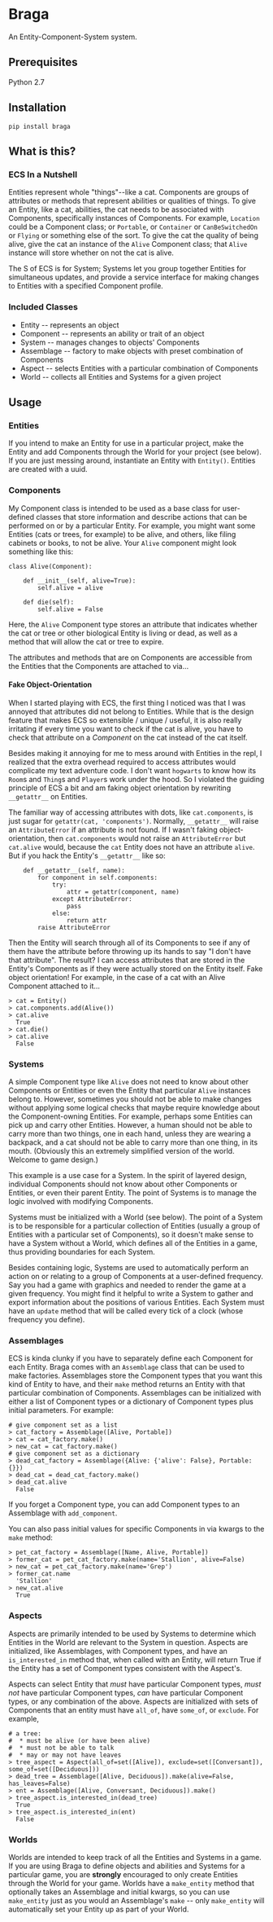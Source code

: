 # Braga

An Entity-Component-System system. 

## Prerequisites
Python 2.7

## Installation

`pip install braga`

## What is this?

### ECS In a Nutshell

Entities represent whole "things"--like a cat. Components are groups of attributes or methods that represent abilities or qualities of things. To give an Entity, like a cat, abilities, the cat needs to be associated with Components, specifically instances of Components. For example, `Location` could be a Component class; or `Portable`, or `Container` or `CanBeSwitchedOn` or `Flying` or something else of the sort. To give the cat the quality of being alive, give the cat an instance of the `Alive` Component class; that `Alive` instance will store whether on not the cat is alive.

The S of ECS is for System; Systems let you group together Entities for simultaneous updates, and provide a service interface for making changes to Entities with a specified Component profile.

### Included Classes
* Entity -- represents an object
* Component -- represents an ability or trait of an object
* System -- manages changes to objects' Components
* Assemblage -- factory to make objects with preset combination of Components
* Aspect -- selects Entities with a particular combination of Components
* World -- collects all Entities and Systems for a given project

## Usage
### Entities
If you intend to make an Entity for use in a particular project, make the Entity and add Components through the World for your project (see below). If you are just messing around, instantiate an Entity with `Entity()`. Entities are created with a uuid.

### Components
My Component class is intended to be used as a base class for user-defined classes that store information and describe actions that can be performed on or by a particular Entity. For example, you might want some Entities (cats or trees, for example) to be alive, and others, like filing cabinets or books, to not be alive.
Your `Alive` component might look something like this:

```
class Alive(Component):

	def __init__(self, alive=True):
		self.alive = alive

	def die(self):
		self.alive = False
```
Here, the `Alive` Component type stores an attribute that indicates whether the cat or tree or other biological Entity is living or dead, as well as a method that will allow the cat or tree to expire.

The attributes and methods that are on Components are accessible from the Entities that the Components are attached to via...

#### Fake Object-Orientation

When I started playing with ECS, the first thing I noticed was that I was annoyed that attributes did not belong to Entities. While that is the design feature that makes ECS so extensible / unique / useful, it is also really irritating if every time you want to check if the cat is alive, you have to check that attribute on a _Component_ on the cat instead of the cat itself.

Besides making it annoying for me to mess around with Entities in the repl, I realized that the extra overhead required to access attributes would complicate my text adventure code. I don't want `hogwarts` to know how its `Room`s and `Thing`s and `Player`s work under the hood. So I violated the guiding principle of ECS a bit and am faking object orientation by rewriting `__getattr__` on Entities.

The familiar way of accessing attributes with dots, like `cat.components`, is just sugar for `getattr(cat, 'components')`. Normally, `__getattr__` will raise an `AttributeError` if an attribute is not found. If I wasn't faking object-orientation, then `cat.components` would not raise an `AttributeError` but `cat.alive` would, because the `cat` Entity does not have an attribute `alive`. But if you hack the Entity's `__getattr__` like so:

```
    def __getattr__(self, name):
        for component in self.components:
            try:
                attr = getattr(component, name)
            except AttributeError:
                pass
            else:
                return attr
        raise AttributeError
```

Then the Entity will search through all of its Components to see if any of them have the attribute before throwing up its hands to say "I don't have that attribute". The result? I can access attributes that are stored in the Entity's Components as if they were actually stored on the Entity itself. Fake object orientation! For example, in the case of a cat with an Alive Component attached to it...

```
> cat = Entity()
> cat.components.add(Alive())
> cat.alive
  True
> cat.die()
> cat.alive
  False
```

### Systems

A simple Component type like `Alive` does not need to know about other Components or Entities or even the Entity that particular `Alive` instances belong to. However, sometimes you should not be able to make changes without applying some logical checks that maybe require knowledge about the Component-owning Entities. For example, perhaps some Entities can pick up and carry other Entities. However, a human should not be able to carry more than two things, one in each hand, unless they are wearing a backpack, and a cat should not be able to carry more than one thing, in its mouth. (Obviously this an extremely simplified version of the world. Welcome to game design.)

This example is a use case for a System. In the spirit of layered design, individual Components should not know about other Components or Entities, or even their parent Entity. The point of Systems is to manage the logic involved with modifying Components.

Systems must be initialized with a World (see below). The point of a System is to be responsible for a particular collection of Entities (usually a group of Entities with a particular set of Components), so it doesn't make sense to have a System without a World, which defines all of the Entities in a game, thus providing boundaries for each System.

Besides containing logic, Systems are used to automatically perform an action on or relating to a group of Components at a user-defined frequency. Say you had a game with graphics and needed to render the game at a given frequency. You might find it helpful to write a System to gather and export information about the positions of various Entities. Each System must have an `update` method that will be called every tick of a clock (whose frequency you define).

### Assemblages

ECS is kinda clunky if you have to separately define each Component for each Entity. Braga comes with an `Assemblage` class that can be used to make factories. Assemblages store the Component types that you want this kind of Entity to have, and their `make` method returns an Entity with that particular combination of Components. Assemblages can be initialized with either a list of Component types or a dictionary of Component types plus initial parameters. For example:

```
# give component set as a list
> cat_factory = Assemblage([Alive, Portable])
> cat = cat_factory.make()
> new_cat = cat_factory.make()
# give component set as a dictionary
> dead_cat_factory = Assemblage({Alive: {'alive': False}, Portable: {}})
> dead_cat = dead_cat_factory.make()
> dead_cat.alive
  False
```

If you forget a Component type, you can add Component types to an Assemblage with `add_component`.

You can also pass initial values for specific Components in via kwargs to the `make` method:

```
> pet_cat_factory = Assemblage([Name, Alive, Portable])
> former_cat = pet_cat_factory.make(name='Stallion', alive=False)
> new_cat = pet_cat_factory.make(name='Grep')
> former_cat.name
  'Stallion'
> new_cat.alive
  True
```

### Aspects

Aspects are primarily intended to be used by Systems to determine which Entities in the World are relevant to the System in question. Aspects are initialized, like Assemblages, with Component types, and have an `is_interested_in` method that, when called with an Entity, will return True if the Entity has a set of Component types consistent with the Aspect's.

Aspects can select Entity that _must_ have particular Component types, _must not_ have particular Component types, _can_ have particular Component types, or any combination of the above. Aspects are initialized with sets of Components that an entity must have `all_of`, have `some_of`, or `exclude`. For example,

```
# a tree:
#  * must be alive (or have been alive)
#  * must not be able to talk
#  * may or may not have leaves
> tree_aspect = Aspect(all_of=set([Alive]), exclude=set([Conversant]), some_of=set([Deciduous]))
> dead_tree = Assemblage([Alive, Deciduous]).make(alive=False, has_leaves=False)
> ent = Assemblage([Alive, Conversant, Deciduous]).make()
> tree_aspect.is_interested_in(dead_tree)
  True
> tree_aspect.is_interested_in(ent)
  False
```

### Worlds

Worlds are intended to keep track of all the Entities and Systems in a game. If you are using Braga to define objects and abilities and Systems for a particular game, you are **strongly** encouraged to only create Entities through the World for your game. Worlds have a `make_entity` method that optionally takes an Assemblage and initial kwargs, so you can use `make_entity` just as you would an Assemblage's `make` -- only `make_entity` will automatically set your Entity up as part of your World.